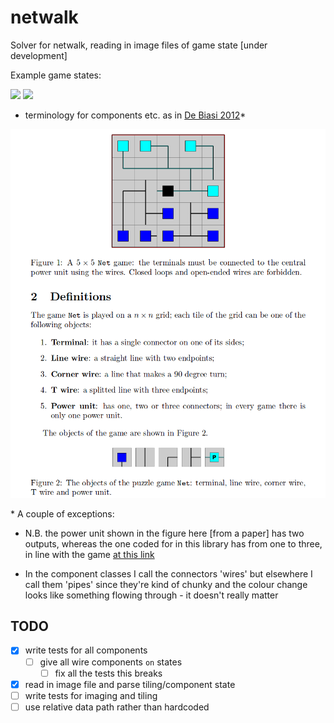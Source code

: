 # netwalk

Solver for netwalk, reading in image files of game state [under development]

Example game states:

![](https://raw.githubusercontent.com/lmmx/netwalk/master/data/lgo_netwalk_example_game_state.png)
![](https://raw.githubusercontent.com/lmmx/netwalk/master/data/lgo_netwalk_example_game_state_expert.png)

- terminology for components etc. as in [De Biasi 2012][debiasi12]\*

[debiasi12]: http://www.nearly42.org/vdisk/cstheory/netnpc.pdf "The complexity of the puzzle game Net: rotating wires can drive you crazy"

![Schematic of the NetWalk puzzle and its components, from De Biasi (2012) The complexity of the puzzle game Net: rotating wires can drive you crazy](https://raw.githubusercontent.com/lmmx/shots/master/2018/Feb/de-biasi12_figs1-%2B-2_netwalk-schematic.png)

\* A couple of exceptions:

- N.B. the power unit shown in the figure here [from a paper] has two outputs, whereas the one coded for in this library has from one to three, in line with the game [at this link](http://www.logicgamesonline.com/netwalk)

- In the component classes I call the connectors 'wires' but elsewhere I call them 'pipes' since they're kind of chunky and the colour change looks like something flowing through - it doesn't really matter

## TODO

- [x] write tests for all components
  - [ ] give all wire components `on` states
    - [ ] fix all the tests this breaks
- [x] read in image file and parse tiling/component state
- [ ] write tests for imaging and tiling
- [ ] use relative data path rather than hardcoded
